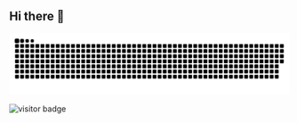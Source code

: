 ## Hi there 👋

<!--
**ShoKitahara/ShoKitahara** is a ✨ _special_ ✨ repository because its `README.md` (this file) appears on your GitHub profile.

Here are some ideas to get you started:

- 🔭 I’m currently working on ...
- 🌱 I’m currently learning ...
- 👯 I’m looking to collaborate on ...
- 🤔 I’m looking for help with ...
- 💬 Ask me about ...
- 📫 How to reach me: ...
- 😄 Pronouns: ...
- ⚡ Fun fact: ...
-->
<picture>
  <source media="(prefers-color-scheme: dark)" srcset="https://raw.githubusercontent.com/ShoKitahara/ShoKitahara/output/github-contribution-grid-snake-dark.svg">
  <source media="(prefers-color-scheme: light)" srcset="https://raw.githubusercontent.com/ShoKitahara/ShoKitahara/output/github-contribution-grid-snake.svg">
  <img alt="github contribution grid snake animation" src="https://raw.githubusercontent.com/ShoKitahara/ShoKitahara/output/github-contribution-grid-snake.svg">
</picture>

![visitor badge](https://visitor-badge.laobi.icu/badge?page_id=ShoKitahara.ShoKitahara)

